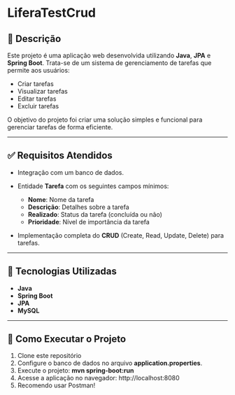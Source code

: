 # LiferaTestCrud

## 📄 Descrição
Este projeto é uma aplicação web desenvolvida utilizando **Java**, **JPA** e **Spring Boot**. Trata-se de um sistema de gerenciamento de tarefas que permite aos usuários:  
- Criar tarefas  
- Visualizar tarefas  
- Editar tarefas  
- Excluir tarefas  

O objetivo do projeto foi criar uma solução simples e funcional para gerenciar tarefas de forma eficiente.

---

## ✅ Requisitos Atendidos
- Integração com um banco de dados.  
- Entidade **Tarefa** com os seguintes campos mínimos:  
  - **Nome**: Nome da tarefa  
  - **Descrição**: Detalhes sobre a tarefa  
  - **Realizado**: Status da tarefa (concluída ou não)  
  - **Prioridade**: Nível de importância da tarefa  

- Implementação completa do **CRUD** (Create, Read, Update, Delete) para tarefas.

---

## 🚀 Tecnologias Utilizadas
- **Java**  
- **Spring Boot**  
- **JPA**  
- **MySQL**  

---

## 📂 Como Executar o Projeto
1. Clone este repositório
2. Configure o banco de dados no arquivo **application.properties**.
3. Execute o projeto: **mvn spring-boot:run**
4. Acesse a aplicação no navegador: http://localhost:8080
5. Recomendo usar Postman!
